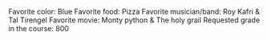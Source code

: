Favorite color: Blue 
Favorite food: Pizza
Favorite musician/band: Roy Kafri & Tal Tirengel
Favorite movie: Monty python & The holy grail
Requested grade in the course: 800 
